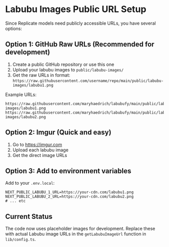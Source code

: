 # Labubu Images Public URL Setup

Since Replicate models need publicly accessible URLs, you have several options:

## Option 1: GitHub Raw URLs (Recommended for development)

1. Create a public GitHub repository or use this one
2. Upload your labubu images to `public/labubu-images/`
3. Get the raw URLs in format: `https://raw.githubusercontent.com/username/repo/main/public/labubu-images/labubu1.png`

Example URLs:
```
https://raw.githubusercontent.com/maryhaedrich/labubufy/main/public/labubu-images/labubu1.png
https://raw.githubusercontent.com/maryhaedrich/labubufy/main/public/labubu-images/labubu2.png
```

## Option 2: Imgur (Quick and easy)

1. Go to https://imgur.com
2. Upload each labubu image
3. Get the direct image URLs

## Option 3: Add to environment variables

Add to your `.env.local`:
```
NEXT_PUBLIC_LABUBU_1_URL=https://your-cdn.com/labubu1.png
NEXT_PUBLIC_LABUBU_2_URL=https://your-cdn.com/labubu2.png
# ... etc
```

## Current Status
The code now uses placeholder images for development. Replace these with actual Labubu image URLs in the `getLabubuImageUrl` function in `lib/config.ts`.